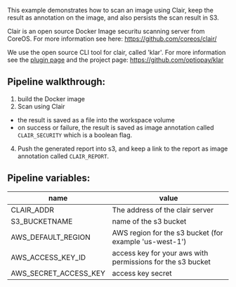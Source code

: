 This example demonstrates how to scan an image using Clair, keep the result as annotation on the image, and also persists the scan result in S3.

Clair is an open source Docker Image securitu scanning server from CoreOS. For more information see here: https://github.com/coreos/clair/

We use the open source CLI tool for clair, called 'klar'. For more information see the [plugin page](https://github.com/codefresh-io/plugins/tree/master/incubator/clair)
and the project page: https://github.com/optiopay/klar

## Pipeline walkthrough:

1. build the Docker image
2. Scan using Clair
  - the result is saved as a file into the workspace volume
  - on success or failure, the result is saved as image annotation called  `CLAIR_SECURITY` which is a boolean flag.
4. Push the generated report into s3, and keep a link to the report as image annotation called `CLAIR_REPORT`.

## Pipeline variables:

name | value
---|---
CLAIR_ADDR|The address of the clair server
S3_BUCKETNAME|name of the s3 bucket
AWS_DEFAULT_REGION|AWS region for the s3 bucket (for example 'us-west-1')
AWS_ACCESS_KEY_ID|access key for your aws with permissions for the s3 bucket
AWS_SECRET_ACCESS_KEY|access key secret
